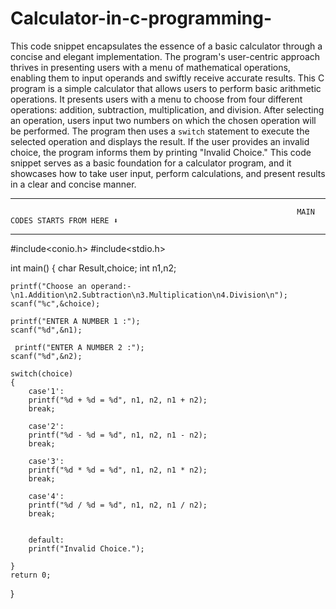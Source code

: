 # Calculator-in-c-programming-
This code snippet encapsulates the essence of a basic calculator through a concise and elegant implementation. The program's user-centric approach thrives in presenting users with a menu of mathematical operations, enabling them to input operands and swiftly receive accurate results.
This C program is a simple calculator that allows users to perform basic arithmetic operations. It presents users with a menu to choose from four different operations: addition, subtraction, multiplication, and division. After selecting an operation, users input two numbers on which the chosen operation will be performed. The program then uses a `switch` statement to execute the selected operation and displays the result. If the user provides an invalid choice, the program informs them by printing "Invalid Choice." This code snippet serves as a basic foundation for a calculator program, and it showcases how to take user input, perform calculations, and present results in a clear and concise manner.
_________________________________________________________________________________________________________________________________________________________________________
                                                                    MAIN CODES STARTS FROM HERE ⬇️
-------------------------------------------------------------------------------------------------------------------------------------------------------------------------
#include<conio.h>
#include<stdio.h>

int main()
{
    char Result,choice;
    int n1,n2;

    printf("Choose an operand:-\n1.Addition\n2.Subtraction\n3.Multiplication\n4.Division\n");
    scanf("%c",&choice);

    printf("ENTER A NUMBER 1 :");
    scanf("%d",&n1);
    
     printf("ENTER A NUMBER 2 :");
    scanf("%d",&n2);
   
    switch(choice)
    {
        case'1':
        printf("%d + %d = %d", n1, n2, n1 + n2);
        break;

        case'2':
        printf("%d - %d = %d", n1, n2, n1 - n2);
        break;

        case'3':
        printf("%d * %d = %d", n1, n2, n1 * n2);
        break;

        case'4':
        printf("%d / %d = %d", n1, n2, n1 / n2);
        break;


        default: 
        printf("Invalid Choice.");

    }
    return 0;


}
